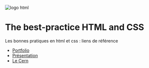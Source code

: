 ![logo html](https://www.iim.fr/ecole-web/wp-content/uploads/2017/01/HTML5.jpg)
# The best-practice HTML and CSS
Les bonnes pratiques en html et css : liens de référence
* [Portfolio](https://giusmili.github.io/portfolio/)
* [Présentation](http://gmilitello.free.fr/menu-presentation-web/menu-dynamique.html)
* [Le Cern](http://info.cern.ch/)